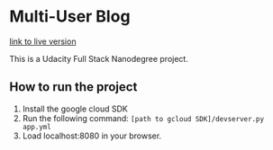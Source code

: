# Multi-User Blog
[link to live version](#)

This is a Udacity Full Stack Nanodegree project.

## How to run the project
1. Install the google cloud SDK
1. Run the following command: `[path to gcloud SDK]/devserver.py app.yml`
1. Load localhost:8080 in your browser.
